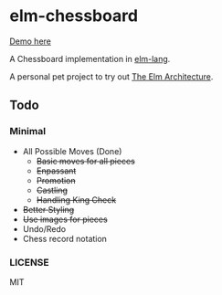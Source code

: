 # elm-chessboard

[Demo here](http://addnab.com/elm-chessboard)

A Chessboard implementation in [elm-lang](http://elm-lang.org/).

A personal pet project to try out [The Elm Architecture](http://guide.elm-lang.org/architecture/).

## Todo

### Minimal

- All Possible Moves (Done)
  - ~~Basic moves for all pieces~~
  - ~~Enpassant~~
  - ~~Promotion~~
  - ~~Castling~~
  - ~~Handling King Check~~
- ~~Better Styling~~
- ~~Use images for pieces~~
- Undo/Redo
- Chess record notation

### LICENSE

MIT
